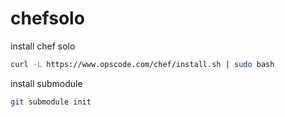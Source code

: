 chefsolo
========

install chef solo 
```sh
curl -L https://www.opscode.com/chef/install.sh | sudo bash
```

install submodule
```sh
git submodule init
```
